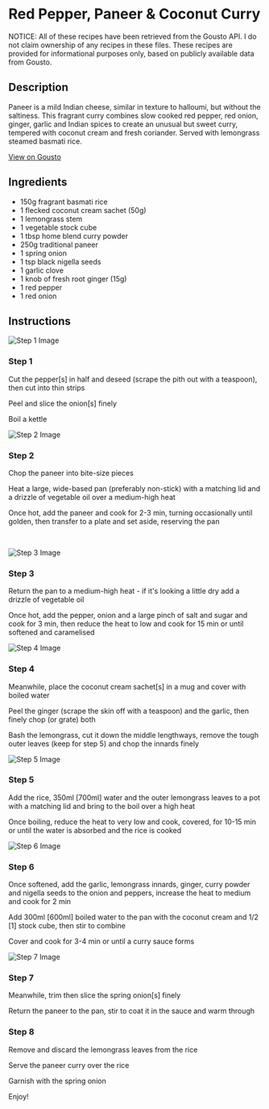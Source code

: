 # Red Pepper, Paneer & Coconut Curry

NOTICE: All of these recipes have been retrieved from the Gousto API. I do not claim ownership of any recipes in these files. These recipes are provided for informational purposes only, based on publicly available data from Gousto.

## Description

Paneer is a mild Indian cheese, similar in texture to halloumi, but without the saltiness. This fragrant curry combines slow cooked red pepper, red onion, ginger, garlic and Indian spices to create an unusual but sweet curry, tempered with coconut cream and fresh coriander. Served with lemongrass steamed basmati rice.

[View on Gousto](https://www.gousto.co.uk/recipes/cookbook/red-pepper-paneer-coconut-curry)

## Ingredients

- 150g fragrant basmati rice
- 1 flecked coconut cream sachet (50g)
- 1 lemongrass stem
- 1 vegetable stock cube
- 1 tbsp home blend curry powder
- 250g traditional paneer
- 1 spring onion
- 1 tsp black nigella seeds
- 1 garlic clove
- 1 knob of fresh root ginger (15g)
- 1 red pepper
- 1 red onion

## Instructions

![Step 1 Image](https://production-media.gousto.co.uk/cms/recipe-step-image/740.-step--1-x200.jpg)

### Step 1

Cut the pepper<span class="text-danger">[s]</span> in half and deseed&nbsp;(scrape the pith out with a teaspoon), then cut into thin strips&nbsp;


Peel and&nbsp;slice the onion<span class="text-danger">[s]</span>&nbsp;finely


Boil a kettle

![Step 2 Image](https://production-media.gousto.co.uk/cms/recipe-step-image/740.-step--2-x200.jpg)

### Step 2

Chop the paneer into bite-size pieces&nbsp;


Heat a large, wide-based pan (preferably non-stick) with a matching lid and a drizzle of&nbsp;vegetable oil over a medium-high heat


Once hot, add the paneer and cook for 2-3 min, turning occasionally until golden, then transfer to a plate and set aside, reserving the pan


&nbsp;

![Step 3 Image](https://production-media.gousto.co.uk/cms/recipe-step-image/740.-step--3-x200.jpg)

### Step 3

Return the pan to a medium-high heat - if it's looking a little dry add a drizzle of vegetable oil


Once hot, add the pepper,&nbsp;onion and a large pinch of salt and sugar and cook for 3 min, then reduce the heat to low and cook for 15 min or until softened and caramelised

![Step 4 Image](https://production-media.gousto.co.uk/cms/recipe-step-image/740.-step--4-x200.jpg)

### Step 4

<span class="text-highlight">Meanwhile, place the coconut cream sachet[s] in a mug and cover with boiled water</span>


<span class="text-highlight">Peel the ginger (scrape the skin off with a teaspoon) and the garlic, then finely chop (or grate) both</span>


<span class="text-highlight">Bash the lemongrass, cut it down the middle lengthways, remove the tough outer leaves (keep for step 5) and chop the innards finely&nbsp;</span>

![Step 5 Image](https://production-media.gousto.co.uk/cms/recipe-step-image/740.-step--5-x200.jpg)

### Step 5

Add the rice,&nbsp;350ml <span class="text-danger">[700ml]</span> water and the outer lemongrass leaves to a pot with a matching lid and bring to the boil over a high heat


Once boiling, reduce the heat to very low&nbsp;and cook, covered,&nbsp;for 10-15 min or until the water is absorbed and the rice is cooked

![Step 6 Image](https://production-media.gousto.co.uk/cms/recipe-step-image/740.-step--6-x200.jpg)

### Step 6

<span class="text-highlight">Once softened, add the&nbsp;garlic, lemongrass innards, ginger,&nbsp;curry powder and nigella seeds to the onion and peppers, increase the heat to medium and cook for 2 min</span>


Add 300ml <span class="text-danger">[600ml]</span> boiled water&nbsp;to the pan with the coconut cream and 1/2<span class="text-danger"> [1]</span> stock cube, then stir to combine


Cover and cook&nbsp;for 3-4 min or until a curry sauce forms&nbsp;

![Step 7 Image](https://production-media.gousto.co.uk/cms/recipe-step-image/740__step-7-x200.jpg)

### Step 7

Meanwhile, trim then slice the spring onion<span class="text-danger">[s]</span> finely&nbsp;


Return the paneer to the pan, stir to coat&nbsp;it in the&nbsp;sauce and warm through

### Step 8

Remove and discard the lemongrass leaves from the rice


Serve the paneer curry over the&nbsp;rice


Garnish with the spring onion


Enjoy!

